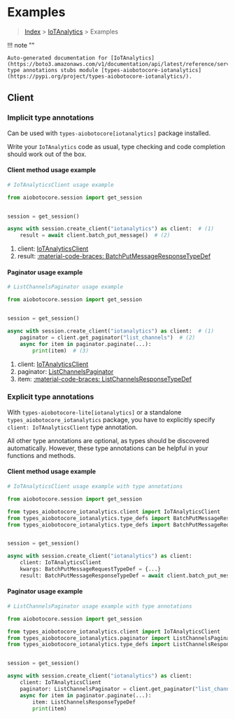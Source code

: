 # Examples

> [Index](../README.md) > [IoTAnalytics](./README.md) > Examples

!!! note ""

    Auto-generated documentation for [IoTAnalytics](https://boto3.amazonaws.com/v1/documentation/api/latest/reference/services/iotanalytics.html#iotanalytics)
    type annotations stubs module [types-aiobotocore-iotanalytics](https://pypi.org/project/types-aiobotocore-iotanalytics/).

## Client

### Implicit type annotations

Can be used with `types-aiobotocore[iotanalytics]` package installed.

Write your `IoTAnalytics` code as usual,
type checking and code completion should work out of the box.



#### Client method usage example

```python
# IoTAnalyticsClient usage example

from aiobotocore.session import get_session


session = get_session()

async with session.create_client("iotanalytics") as client:  # (1)
    result = await client.batch_put_message()  # (2)
```

1. client: [IoTAnalyticsClient](./client.md)
2. result: [:material-code-braces: BatchPutMessageResponseTypeDef](./type_defs.md#batchputmessageresponsetypedef)



#### Paginator usage example

```python
# ListChannelsPaginator usage example

from aiobotocore.session import get_session


session = get_session()

async with session.create_client("iotanalytics") as client:  # (1)
    paginator = client.get_paginator("list_channels")  # (2)
    async for item in paginator.paginate(...):
        print(item)  # (3)
```

1. client: [IoTAnalyticsClient](./client.md)
2. paginator: [ListChannelsPaginator](./paginators.md#listchannelspaginator)
3. item: [:material-code-braces: ListChannelsResponseTypeDef](./type_defs.md#listchannelsresponsetypedef)




### Explicit type annotations

With `types-aiobotocore-lite[iotanalytics]`
or a standalone `types_aiobotocore_iotanalytics` package, you have to explicitly specify
`client: IoTAnalyticsClient` type annotation.

All other type annotations are optional, as types should be discovered automatically.
However, these type annotations can be helpful in your functions and methods.


#### Client method usage example

```python
# IoTAnalyticsClient usage example with type annotations

from aiobotocore.session import get_session

from types_aiobotocore_iotanalytics.client import IoTAnalyticsClient
from types_aiobotocore_iotanalytics.type_defs import BatchPutMessageResponseTypeDef
from types_aiobotocore_iotanalytics.type_defs import BatchPutMessageRequestTypeDef


session = get_session()

async with session.create_client("iotanalytics") as client:
    client: IoTAnalyticsClient
    kwargs: BatchPutMessageRequestTypeDef = {...}
    result: BatchPutMessageResponseTypeDef = await client.batch_put_message(**kwargs)
```



#### Paginator usage example

```python
# ListChannelsPaginator usage example with type annotations

from aiobotocore.session import get_session

from types_aiobotocore_iotanalytics.client import IoTAnalyticsClient
from types_aiobotocore_iotanalytics.paginator import ListChannelsPaginator
from types_aiobotocore_iotanalytics.type_defs import ListChannelsResponseTypeDef


session = get_session()

async with session.create_client("iotanalytics") as client:
    client: IoTAnalyticsClient
    paginator: ListChannelsPaginator = client.get_paginator("list_channels")
    async for item in paginator.paginate(...):
        item: ListChannelsResponseTypeDef
        print(item)
```


